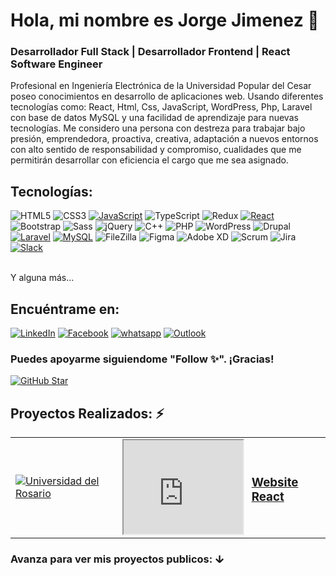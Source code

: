 # Hola, mi nombre es Jorge Jimenez 👋
### Desarrollador Full Stack | Desarrollador Frontend | React Software Engineer
<!--
**ingjorgejimenez/ingjorgejimenez** is a ✨ _special_ ✨ repository because its `README.md` (this file) appears on your GitHub profile.

Here are some ideas to get you started:

- 🔭 I’m currently working on ...
- 🌱 I’m currently learning ...
- 👯 I’m looking to collaborate on ...
- 🤔 I’m looking for help with ...
- 💬 Ask me about ...
- 📫 How to reach me: ...
- 😄 Pronouns: ...
- ⚡ Fun fact: ...
-->
Profesional en Ingeniería Electrónica de la Universidad Popular del Cesar poseo conocimientos en desarrollo de aplicaciones web. Usando diferentes tecnologías como: React, Html, Css, JavaScript, WordPress, Php, Laravel con base de datos MySQL y una facilidad de aprendizaje para nuevas tecnologías.
Me considero una persona con destreza para trabajar bajo presión, emprendedora, proactiva, creativa, adaptación a nuevos entornos con alto sentido de responsabilidad y compromiso, cualidades que me permitirán desarrollar con eficiencia el cargo que me sea asignado.
## Tecnologías:
![HTML5](https://img.shields.io/static/v1?style=for-the-badge&message=HTML5&color=E34F26&logo=HTML5&logoColor=FFFFFF&label=&labelColor=101010)
![CSS3](https://img.shields.io/static/v1?style=for-the-badge&message=CSS3&color=1572B6&logo=CSS3&logoColor=FFFFFF&label=&labelColor=101010)
[![JavaScript](https://img.shields.io/badge/JavaScript-F7DF1E?style=for-the-badge&logo=javascript&logoColor=white&labelColor=101010)]()
![TypeScript](https://img.shields.io/static/v1?style=for-the-badge&message=TypeScript&color=3178C6&logo=TypeScript&logoColor=FFFFFF&label=&labelColor=101010)
![Redux](https://img.shields.io/static/v1?style=for-the-badge&message=Redux&color=764ABC&logo=Redux&logoColor=FFFFFF&label=&labelColor=101010)
[![React](https://img.shields.io/badge/-ReactJs-4AC41C?style=for-the-badge&logo=react&logoColor=white&labelColor=101010)]()
![Bootstrap](https://img.shields.io/static/v1?style=for-the-badge&message=Bootstrap&color=7952B3&logo=Bootstrap&logoColor=FFFFFF&label=&labelColor=101010)
![Sass](https://img.shields.io/static/v1?style=for-the-badge&message=Sass&color=CC6699&logo=Sass&logoColor=FFFFFF&label=&labelColor=101010)
![jQuery](https://img.shields.io/static/v1?style=for-the-badge&message=jQuery&color=0769AD&logo=jQuery&logoColor=FFFFFF&label=&labelColor=101010)
![C++](https://img.shields.io/static/v1?style=for-the-badge&message=C%2B%2B&color=00599C&logo=C%2B%2B&logoColor=FFFFFF&label=&labelColor=101010)
![PHP](https://img.shields.io/static/v1?style=for-the-badge&message=PHP&color=777BB4&logo=PHP&logoColor=FFFFFF&label=&labelColor=101010)
![WordPress](https://img.shields.io/static/v1?style=for-the-badge&message=WordPress&color=21759B&logo=WordPress&logoColor=FFFFFF&label=&labelColor=101010)
![Drupal](https://img.shields.io/static/v1?style=for-the-badge&message=Drupal&color=0678BE&logo=Drupal&logoColor=FFFFFF&label=&labelColor=101010)
[![Laravel](https://img.shields.io/static/v1?style=for-the-badge&message=Laravel&color=FF2D20&logo=Laravel&logoColor=FFFFFF&label=&labelColor=101010)]()
[![MySQL](https://img.shields.io/badge/MySQL-4479A1?style=for-the-badge&logo=mysql&logoColor=white&labelColor=101010)]()
![FileZilla](https://img.shields.io/static/v1?style=for-the-badge&message=FileZilla&color=BF0000&logo=FileZilla&logoColor=FFFFFF&label=&labelColor=101010)
![Figma](https://img.shields.io/static/v1?style=for-the-badge&message=Figma&color=F24E1E&logo=Figma&logoColor=FFFFFF&label=&labelColor=101010)
![Adobe XD](https://img.shields.io/static/v1?style=for-the-badge&message=Adobe+XD&color=FF61F6&logo=Adobe+XD&logoColor=FFFFFF&label=&labelColor=101010)
![Scrum](https://img.shields.io/static/v1?style=for-the-badge&message=Scrum&color=009FDA&logo=Scrum+Alliance&logoColor=FFFFFF&label=&labelColor=101010)
![Jira](https://img.shields.io/static/v1?style=for-the-badge&message=Jira&color=0052CC&logo=Jira&logoColor=FFFFFF&label=&labelColor=101010)
[![Slack](https://img.shields.io/static/v1?style=for-the-badge&message=Slack&color=4A154B&logo=Slack&logoColor=FFFFFF&label=&labelColor=101010)]()

</br>
Y alguna más...

## Encuéntrame en:
[![LinkedIn](https://img.shields.io/badge/LinkedIn-IngJorge-0077B5?style=for-the-badge&logo=linkedin&logoColor=0077B5&labelColor=101010)](https://www.linkedin.com/in/ing-jorge-jimenez/)
[![Facebook](https://img.shields.io/badge/Facebook-@Jorge_Jimenez-1877F2?style=for-the-badge&logo=facebook&logoColor=1877F2&labelColor=101010)](https://www.facebook.com/ing_jorgejimenez)
[![whatsapp](https://img.shields.io/badge/WhatsApp-Jorge_Jimenez-25D366?style=for-the-badge&logo=WhatsApp&logoColor=25D366&labelColor=101010)](https://wa.me/+573183296814)
[![Outlook](https://img.shields.io/badge/Outlook-ingjorge-0078D4?style=for-the-badge&logo=Microsoft+Outlook&logoColor=0078D4&labelColor=101010)](mailto:ing_jorgejimenez@outlook.com)
</br>
### Puedes apoyarme siguiendome "Follow ✨". ¡Gracias!
[![GitHub Star](https://img.shields.io/badge/GitHub-Follow-yellow?style=for-the-badge&logo=github&logoColor=white&labelColor=101010)](https://github.com/ingjorgejimenez)

## Proyectos Realizados: ⚡
<table style="width: 100%">
  <tr>
    <td>
      <a href="https://urosario.edu.co" target="_blank">
           <img src="https://previews.dropbox.com/p/thumb/AB1r-xLsg0EF4VxtixpTbQP2m_wSA5fW8QwhFGutkXEKm6LNO_00t0JzeUfruYdRR3uwS4HgofFCAb4CNNYjS0utrmV5315KxXyy_NT3xFEY4s8nG6UR8qfhKv_KAteHlXn_XF-v96Ex2btI4-Jg78Mcm3pVQSTLaOmKxYNO1iOUx3BzW1Ef3AC0k0PtZjOGsaZms28PHBrrvHnMpg_oC1QMXmfq4jQgM5rrK1SbUStZ5qlnkZpEcVcybK2qV9_e7SK_WdHtPVSoGYoqh53ZNY4kZDkiUKUhRZLGnYmJuvamdO1RKiM9mo9k3nV9la7ePmqQB1FfZi3gw8ACDqGbxrBxiYzC3leMIZegPa4RB9wWNl2JjRNRavOOgmb4s_bZHZ0/p.png" alt="Universidad del Rosario">
      </a>
    </td>
    <td>
      <a  href="https://www.lapatria.com" target="_blank">         
        <iframe src="https://www.lapatria.com" width="100%" height="auto" ></iframe>
      </a>
    </td>
    <td>
      <a href="https://ingjorgejimenez.github.io/Movies/" target="_blank">
         <h3>Website React</h3>
      </a>
    </td>
  </tr>
</table>
<h3>Avanza para ver mis proyectos publicos: ↆ</h3>



